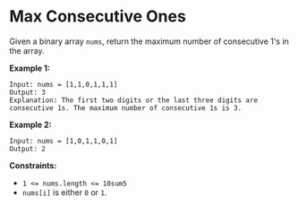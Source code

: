 <h1>  Max Consecutive Ones

</h1>

Given a binary array `nums`, return the maximum number of consecutive 1's in the array.

<b>Example 1:</b>
```
Input: nums = [1,1,0,1,1,1]
Output: 3
Explanation: The first two digits or the last three digits are consecutive 1s. The maximum number of consecutive 1s is 3.
```

<b>Example 2:</b>
```
Input: nums = [1,0,1,1,0,1]
Output: 2
```
<b>Constraints:</b>
- `1 <= nums.length <= 10sum5`
- `nums[i]` is either `0` or `1`.



